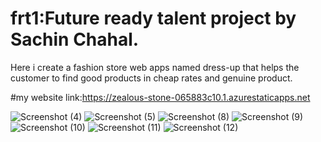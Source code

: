 # frt1:Future ready talent project by Sachin Chahal.
Here i create a fashion store web apps named dress-up that helps the customer to find good products in cheap rates and genuine product.

#my website link:https://zealous-stone-065883c10.1.azurestaticapps.net

![Screenshot (4)](https://user-images.githubusercontent.com/59883123/172848393-53735e2b-abf4-4ad9-80e2-702ab03afedb.png)
![Screenshot (5)](https://user-images.githubusercontent.com/59883123/172848407-3e485651-2853-4ec1-92b4-735e977b8a41.png)
![Screenshot (8)](https://user-images.githubusercontent.com/59883123/172848412-d8f2c157-e7ae-43d5-9b8f-a9148e121bc3.png)
![Screenshot (9)](https://user-images.githubusercontent.com/59883123/172848414-ba764a24-6dd6-4141-97c7-32572be83f13.png)
![Screenshot (10)](https://user-images.githubusercontent.com/59883123/172848416-bcc20671-48f9-4819-aa94-c56ec15f9c74.png)
![Screenshot (11)](https://user-images.githubusercontent.com/59883123/172848423-cdf5ce1f-3ad3-4471-a436-fd1c46f85269.png)
![Screenshot (12)](https://user-images.githubusercontent.com/59883123/172848425-3477a474-f544-465f-a341-7f15cb658ee0.png)


